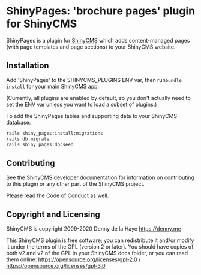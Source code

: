 # ShinyPages: 'brochure pages' plugin for ShinyCMS

ShinyPages is a plugin for [ShinyCMS](https://shinycms.com) which adds content-managed pages (with page templates and page sections) to your ShinyCMS website.


## Installation

Add 'ShinyPages' to the SHINYCMS_PLUGINS ENV var, then run`bundle install` for your main ShinyCMS app.

(Currently, all plugins are enabled by default, so you don't actually need to set the ENV var unless you want to load a subset of plugins.)

To add the ShinyPages tables and supporting data to your ShinyCMS database:
```bash
rails shiny_pages:install:migrations
rails db:migrate
rails shiny_pages:db:seed
```


## Contributing

See the ShinyCMS developer documentation for information on contributing to this plugin or any other part of the ShinyCMS project.

Please read the Code of Conduct as well.


## Copyright and Licensing

ShinyCMS is copyright 2009-2020 Denny de la Haye https://denny.me

This ShinyCMS plugin is free software; you can redistribute it and/or modify it under the terms of the GPL (version 2 or later). You should have copies of both v2 and v2 of the GPL in your ShinyCMS docs folder, or you can read them online: https://opensource.org/licenses/gpl-2.0 / https://opensource.org/licenses/gpl-3.0
